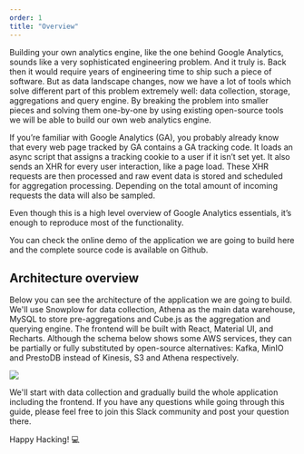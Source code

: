 ```yaml
---
order: 1
title: "Overview"
---
```


Building your own analytics engine, like the one behind Google Analytics, sounds like a very
sophisticated engineering problem. And it truly is. Back then it would require
years of engineering time to ship such a piece of software. But as data
landscape changes, now we have a lot of tools which solve different part of
this problem extremely well: data collection, storage, aggregations and query
engine. By breaking the problem into smaller pieces and solving them one-by-one
by using existing open-source tools we will be able to build our own web
analytics engine.

If you’re familiar with Google Analytics (GA), you probably already know that every web page tracked by GA contains a GA tracking code. It loads an async script that assigns a tracking cookie to a user if it isn’t set yet. It also sends an XHR for every user interaction, like a page load. These XHR requests are then processed and raw event data is stored and scheduled for aggregation processing. Depending on the total amount of incoming requests the data will also be sampled.

Even though this is a high level overview of Google Analytics essentials, it’s enough to reproduce most of the functionality.

You can check the online demo of the application we are going to build here and the complete source code is available on Github.

## Architecture overview

Below you can see the architecture of the application we are going to build.
We'll use Snowplow for data collection, Athena as the main data warehouse, MySQL to store pre-aggregations and Cube.js as the aggregation and querying engine. The frontend will be built with React, Material UI, and Recharts. Although the schema below shows some AWS services, they can be partially or fully substituted by open-source alternatives: Kafka, MinIO and PrestoDB instead of Kinesis, S3 and Athena respectively.

![](https://raw.githubusercontent.com/cube-js/cube.js/master/examples/web-analytics/web-analytics-schema.png)

We'll start with data collection and gradually build the whole application
including the frontend. If you have any questions while going through this guide, please feel free to join this Slack community and post your question there.

Happy Hacking! 💻
